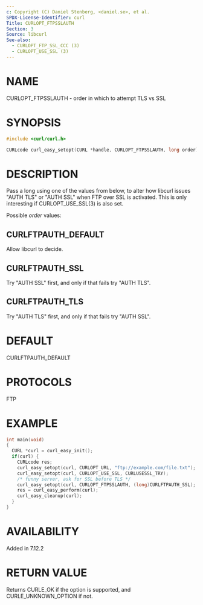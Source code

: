 ```yaml
---
c: Copyright (C) Daniel Stenberg, <daniel.se>, et al.
SPDX-License-Identifier: curl
Title: CURLOPT_FTPSSLAUTH
Section: 3
Source: libcurl
See-also:
  - CURLOPT_FTP_SSL_CCC (3)
  - CURLOPT_USE_SSL (3)
---
```


# NAME

CURLOPT_FTPSSLAUTH - order in which to attempt TLS vs SSL

# SYNOPSIS

~~~c
#include <curl/curl.h>

CURLcode curl_easy_setopt(CURL *handle, CURLOPT_FTPSSLAUTH, long order);
~~~

# DESCRIPTION

Pass a long using one of the values from below, to alter how libcurl issues
"AUTH TLS" or "AUTH SSL" when FTP over SSL is activated. This is only
interesting if CURLOPT_USE_SSL(3) is also set.

Possible *order* values:

## CURLFTPAUTH_DEFAULT

Allow libcurl to decide.

## CURLFTPAUTH_SSL

Try "AUTH SSL" first, and only if that fails try "AUTH TLS".

## CURLFTPAUTH_TLS

Try "AUTH TLS" first, and only if that fails try "AUTH SSL".

# DEFAULT

CURLFTPAUTH_DEFAULT

# PROTOCOLS

FTP

# EXAMPLE

~~~c
int main(void)
{
  CURL *curl = curl_easy_init();
  if(curl) {
    CURLcode res;
    curl_easy_setopt(curl, CURLOPT_URL, "ftp://example.com/file.txt");
    curl_easy_setopt(curl, CURLOPT_USE_SSL, CURLUSESSL_TRY);
    /* funny server, ask for SSL before TLS */
    curl_easy_setopt(curl, CURLOPT_FTPSSLAUTH, (long)CURLFTPAUTH_SSL);
    res = curl_easy_perform(curl);
    curl_easy_cleanup(curl);
  }
}
~~~

# AVAILABILITY

Added in 7.12.2

# RETURN VALUE

Returns CURLE_OK if the option is supported, and CURLE_UNKNOWN_OPTION if not.
